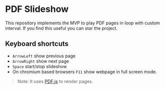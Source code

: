 # PDF Slideshow

This repository implements the MVP to play PDF pages in loop with custom interval. If you find this useful you can star the project.

## Keyboard shortcuts
- `ArrowLeft` show previous page
- `ArrowRight` show next page
- `Space` start/stop slideshow
- On chromium based browsers `F11` show webpage in full screen mode.

> Note: It uses [PDF.js](https://github.com/mozilla/pdf.js) to render pages.
